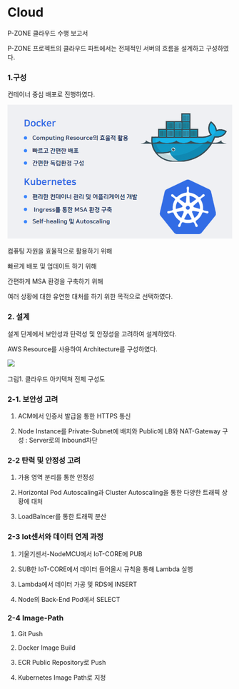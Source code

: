 # Cloud

P-ZONE 클라우드 수행 보고서

P-ZONE 프로젝트의 클라우드 파트에서는 전체적인 서버의 흐름을 설계하고 구성하였다.

### 1.구성

컨테이너 중심 배포로 진행하였다.



<img src="img/Container.png">




컴퓨팅 자원을 효율적으로 활용하기 위해

빠르게 배포 및 업데이트 하기 위해

간편하게 MSA 환경을 구축하기 위해

여러 상황에 대한 유연한 대처를 하기 위한 목적으로 선택하였다.

### 2. 설계

설계 단계에서 보안성과 탄력성 및 안정성을 고려하여 설계하였다. 

AWS Resource를 사용하여 Architecture를 구성하였다. 

<img src="https://user-images.githubusercontent.com/112363021/219580453-fdf76954-1a53-4d67-9a18-5e0c9ce550fd.png">

그림1. 클라우드 아키텍쳐 전체 구성도

### 2-1. 보안성 고려 

1. ACM에서 인증서 발급을 통한 HTTPS 통신

2. Node Instance를 Private-Subnet에 배치와 Public에 LB와 NAT-Gateway 구성 : Server로의 Inbound차단
 
### 2-2 탄력 및 안정성 고려 

1. 가용 영역 분리를 통한 안정성 

2. Horizontal Pod Autoscaling과 Cluster Autoscaling을 통한 다양한 트래픽 상황에 대처

3. LoadBalncer를 통한 트래픽 분산

### 2-3 Iot센서와 데이터 연계 과정

1. 기울기센서-NodeMCU에서 IoT-CORE에 PUB

2. SUB한 IoT-CORE에서 데이터 들어올시 규칙을 통해 Lambda 실행

3. Lambda에서 데이터 가공 및 RDS에 INSERT

4. Node의 Back-End Pod에서 SELECT 

### 2-4 Image-Path

1. Git Push 

2. Docker Image Build

3. ECR Public Repository로 Push

4. Kubernetes Image Path로 지정



